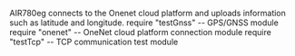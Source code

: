 AIR780eg connects to the Onenet cloud platform and uploads information such as latitude and longitude.
require "testGnss"  -- GPS/GNSS module
require "onenet"    -- OneNet cloud platform connection module
require "testTcp"   -- TCP communication test module
